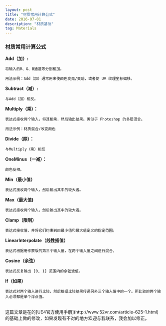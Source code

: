 ```yaml
---
layout: post
title: "材质常用计算公式"
date: 2016-07-01
description: "材质基础"
tag: Materials
---  
```

### 材质常用计算公式
**Add（加）:**
```
将输入的R、G、B通道等分别相加。

用法示例：Add（加）通常用来使颜色变亮/变暗，或者使 UV 纹理坐标偏移。
```
**Subtract（减）:**
```
与Add（加）相反。
```
**Multiply（乘）：**
```
表达式接收两个输入，将其相乘，然后输出结果。类似于 Photoshop 的多层混合。

用法示例：材质混合/改变颜色
```
**Divide（除）：**
```
与Multiply（乘）相反
```
**OneMinus（一减）：**
```
颜色反相。
```
**Min（最小值）**
```
表达式接收两个输入，然后输出其中的较大者。
```
**Max（最大值)**
```
表达式接收两个输入，然后输出其中的较大者。
```
**Clamp（限制）**
```
表达式接收值，并将它们约束到由最小值和最大值定义的指定范围。
```
**LinearInterpolate（线性插值）**
```
表达式根据用作蒙版的第三个输入值，在两个输入值之间进行混合。
```
**Cosine（余弦）**
```
表达式反复输出 [0, 1] 范围内的余弦波值。
```
**If（如果）**
```
表达式对两个输入进行比较，然后根据比较结果传递另外三个输入值中的一个。所比较的两个输入必须都是单个浮点值。
```





<br>
这篇文章是在的[UE4官方使用手册](http://www.52vr.com/article-625-1.html)的基础上做的修改，如果发现有不对的地方欢迎与我联系，我会加以修正。
